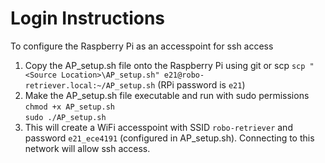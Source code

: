 # Login Instructions
To configure the Raspberry Pi as an accesspoint for ssh access
1. Copy the AP_setup.sh file onto the Raspberry Pi using git or scp
   `scp "<Source Location>\AP_setup.sh" e21@robo-retriever.local:~/AP_setup.sh`
   (RPi password is `e21`)
3. Make the AP_setup.sh file executable and run with sudo permissions \
   `chmod +x AP_setup.sh` \
   `sudo ./AP_setup.sh`
4. This will create a WiFi accesspoint with SSID `robo-retriever` and password `e21_ece4191` (configured in AP_setup.sh). Connecting to this network will allow ssh access. 
